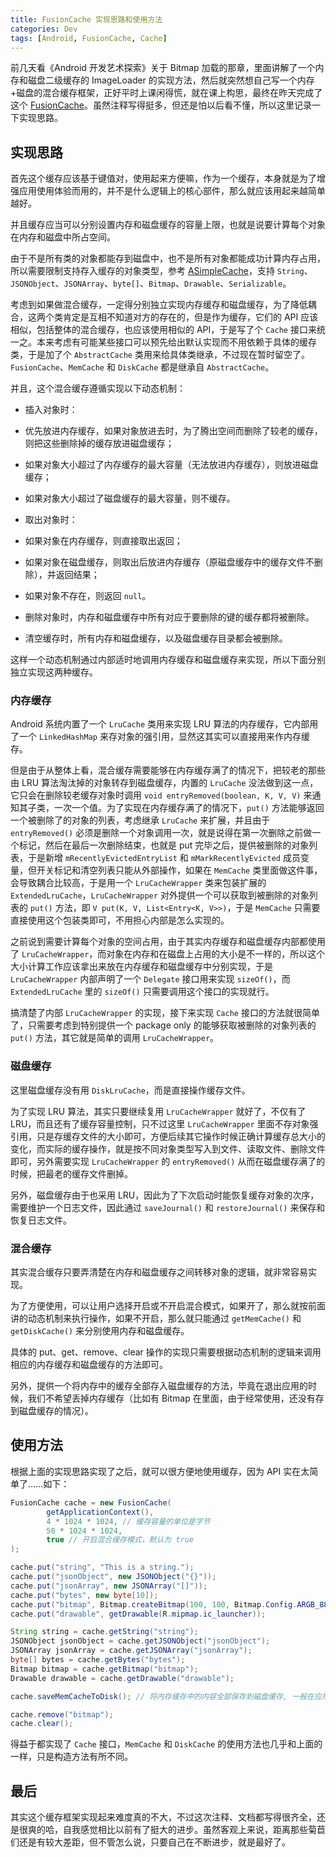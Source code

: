```yaml
---
title: FusionCache 实现思路和使用方法
categories: Dev
tags: [Android, FusionCache, Cache]
---
```


前几天看《Android 开发艺术探索》关于 Bitmap 加载的那章，里面讲解了一个内存和磁盘二级缓存的 ImageLoader 的实现方法，然后就突然想自己写一个内存+磁盘的混合缓存框架，正好平时上课闲得慌，就在课上构思，最终在昨天完成了这个 [FusionCache](https://github.com/richardchien/fusion-cache)。虽然注释写得挺多，但还是怕以后看不懂，所以这里记录一下实现思路。

## 实现思路

首先这个缓存应该基于键值对，使用起来方便嘛，作为一个缓存，本身就是为了增强应用使用体验而用的，并不是什么逻辑上的核心部件，那么就应该用起来越简单越好。

并且缓存应当可以分别设置内存和磁盘缓存的容量上限，也就是说要计算每个对象在内存和磁盘中所占空间。

由于不是所有类的对象都能存到磁盘中，也不是所有对象都能成功计算内存占用，所以需要限制支持存入缓存的对象类型，参考 [ASimpleCache](https://github.com/yangfuhai/ASimpleCache)，支持 `String`、`JSONObject`、`JSONArray`、`byte[]`、`Bitmap`、`Drawable`、`Serializable`。

<!-- more -->

考虑到如果做混合缓存，一定得分别独立实现内存缓存和磁盘缓存，为了降低耦合，这两个类肯定是互相不知道对方的存在的，但是作为缓存，它们的 API 应该相似，包括整体的混合缓存，也应该使用相似的 API，于是写了个 `Cache` 接口来统一之。本来考虑有可能某些接口可以预先给出默认实现而不用依赖于具体的缓存类，于是加了个 `AbstractCache` 类用来给具体类继承，不过现在暂时留空了。`FusionCache`、`MemCache` 和 `DiskCache` 都是继承自 `AbstractCache`。

并且，这个混合缓存遵循实现以下动态机制：

- 插入对象时：
 - 优先放进内存缓存，如果对象放进去时，为了腾出空间而删除了较老的缓存，则把这些删除掉的缓存放进磁盘缓存；
 - 如果对象大小超过了内存缓存的最大容量（无法放进内存缓存），则放进磁盘缓存；
 - 如果对象大小超过了磁盘缓存的最大容量，则不缓存。

- 取出对象时：
 - 如果对象在内存缓存，则直接取出返回；
 - 如果对象在磁盘缓存，则取出后放进内存缓存（原磁盘缓存中的缓存文件不删除），并返回结果；
 - 如果对象不存在，则返回 `null`。

- 删除对象时，内存和磁盘缓存中所有对应于要删除的键的缓存都将被删除。

- 清空缓存时，所有内存和磁盘缓存，以及磁盘缓存目录都会被删除。

这样一个动态机制通过内部适时地调用内存缓存和磁盘缓存来实现，所以下面分别独立实现这两种缓存。

### 内存缓存

Android 系统内置了一个 `LruCache` 类用来实现 LRU 算法的内存缓存，它内部用了一个 `LinkedHashMap` 来存对象的强引用，显然这其实可以直接用来作内存缓存。

但是由于从整体上看，混合缓存需要能够在内存缓存满了的情况下，把较老的那些由 LRU 算法淘汰掉的对象转存到磁盘缓存，内置的 `LruCache` 没法做到这一点，它只会在删除较老缓存对象时调用 `void entryRemoved(boolean, K, V, V)` 来通知其子类，一次一个值。为了实现在内存缓存满了的情况下，`put()` 方法能够返回一个被删除了的对象的列表，考虑继承 `LruCache` 来扩展，并且由于 `entryRemoved()` 必须是删除一个对象调用一次，就是说得在第一次删除之前做一个标记，然后在最后一次删除结束，也就是 put 完毕之后，提供被删除的对象列表，于是新增 `mRecentlyEvictedEntryList` 和 `mMarkRecentlyEvicted` 成员变量，但开关标记和清空列表只能从外部操作，如果在 `MemCache` 类里面做这件事，会导致耦合比较高，于是用一个 `LruCacheWrapper` 类来包装扩展的 `ExtendedLruCache`，`LruCacheWrapper` 对外提供一个可以获取到被删除的对象列表的 `put()` 方法，即 `V put(K, V, List<Entry<K, V>>)`，于是 `MemCache` 只需要直接使用这个包装类即可，不用担心内部是怎么实现的。

之前说到需要计算每个对象的空间占用，由于其实内存缓存和磁盘缓存内部都使用了 `LruCacheWrapper`，而对象在内存和在磁盘上占用的大小是不一样的，所以这个大小计算工作应该拿出来放在内存缓存和磁盘缓存中分别实现，于是 `LruCacheWrapper` 内部声明了一个 `Delegate` 接口用来实现 `sizeOf()`，而 `ExtendedLruCache` 里的 `sizeOf()` 只需要调用这个接口的实现就行。

搞清楚了内部 `LruCacheWrapper` 的实现，接下来实现 `Cache` 接口的方法就很简单了，只需要考虑到特别提供一个 package only 的能够获取被删除的对象列表的 `put()` 方法，其它就是简单的调用 `LruCacheWrapper`。

### 磁盘缓存

这里磁盘缓存没有用 `DiskLruCache`，而是直接操作缓存文件。

为了实现 LRU 算法，其实只要继续复用 `LruCacheWrapper` 就好了，不仅有了 LRU，而且还有了缓存容量控制，只不过这里 `LruCacheWrapper` 里面不存对象强引用，只是存缓存文件的大小即可，方便后续其它操作时候正确计算缓存总大小的变化，而实际的缓存操作，就是按不同对象类型写入到文件、读取文件、删除文件即可，另外需要实现 `LruCacheWrapper` 的 `entryRemoved()` 从而在磁盘缓存满了的时候，把最老的缓存文件删掉。

另外，磁盘缓存由于也采用 LRU，因此为了下次启动时能恢复缓存对象的次序，需要维护一个日志文件，因此通过 `saveJournal()` 和 `restoreJournal()` 来保存和恢复日志文件。

### 混合缓存

其实混合缓存只要弄清楚在内存和磁盘缓存之间转移对象的逻辑，就非常容易实现。

为了方便使用，可以让用户选择开启或不开启混合模式，如果开了，那么就按前面讲的动态机制来执行操作，如果不开启，那么就只能通过 `getMemCache()` 和 `getDiskCache()` 来分别使用内存和磁盘缓存。

具体的 put、get、remove、clear 操作的实现只需要根据动态机制的逻辑来调用相应的内存缓存和磁盘缓存的方法即可。

另外，提供一个将内存中的缓存全部存入磁盘缓存的方法，毕竟在退出应用的时候，我们不希望丢掉内存缓存（比如有 Bitmap 在里面，由于经常使用，还没有存到磁盘缓存的情况）。

## 使用方法

根据上面的实现思路实现了之后，就可以很方便地使用缓存，因为 API 实在太简单了……如下：

```java
FusionCache cache = new FusionCache(
        getApplicationContext(),
        4 * 1024 * 1024, // 缓存容量的单位是字节
        50 * 1024 * 1024,
        true // 开启混合缓存模式，默认为 true
);

cache.put("string", "This is a string.");
cache.put("jsonObject", new JSONObject("{}"));
cache.put("jsonArray", new JSONArray("[]"));
cache.put("bytes", new byte[10]);
cache.put("bitmap", Bitmap.createBitmap(100, 100, Bitmap.Config.ARGB_8888));
cache.put("drawable", getDrawable(R.mipmap.ic_launcher));

String string = cache.getString("string");
JSONObject jsonObject = cache.getJSONObject("jsonObject");
JSONArray jsonArray = cache.getJSONArray("jsonArray");
byte[] bytes = cache.getBytes("bytes");
Bitmap bitmap = cache.getBitmap("bitmap");
Drawable drawable = cache.getDrawable("drawable");

cache.saveMemCacheToDisk(); // 将内存缓存中的内容全部保存到磁盘缓存, 一般在应用退出时调用

cache.remove("bitmap");
cache.clear();
```

得益于都实现了 `Cache` 接口，`MemCache` 和 `DiskCache` 的使用方法也几乎和上面的一样，只是构造方法有所不同。

## 最后

其实这个缓存框架实现起来难度真的不大，不过这次注释、文档都写得很齐全，还是很爽的哈，自我感觉相比以前有了挺大的进步。虽然客观上来说，距离那些菊苣们还是有较大差距，但不管怎么说，只要自己在不断进步，就是最好了。
